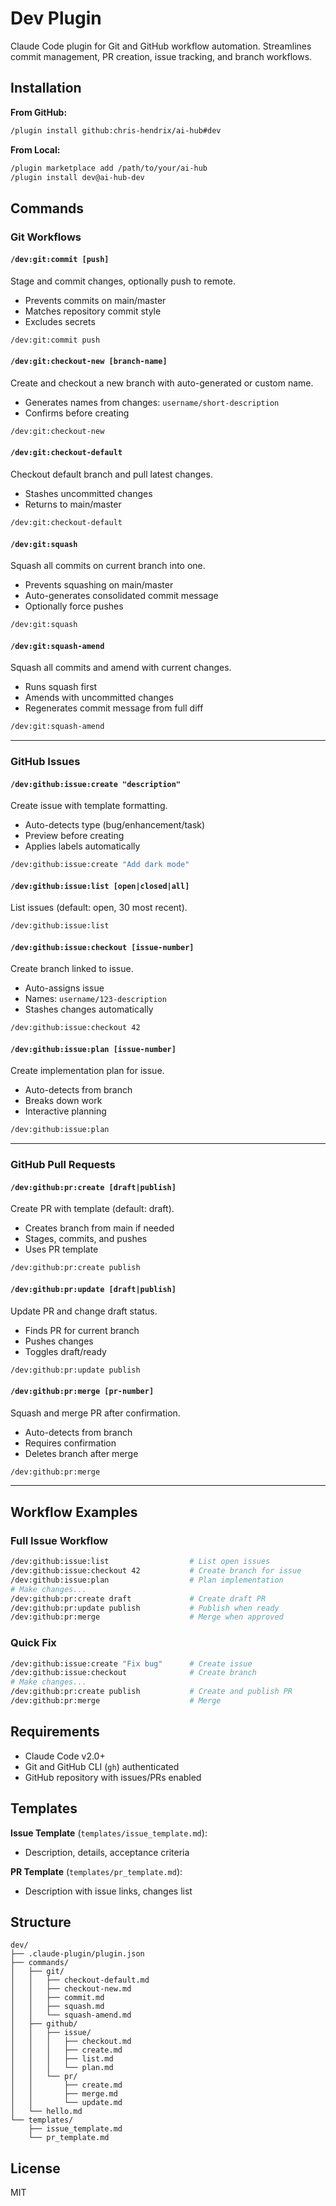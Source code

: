 # Dev Plugin

Claude Code plugin for Git and GitHub workflow automation. Streamlines commit management, PR creation, issue tracking, and branch workflows.

## Installation

**From GitHub:**
```bash
/plugin install github:chris-hendrix/ai-hub#dev
```

**From Local:**
```bash
/plugin marketplace add /path/to/your/ai-hub
/plugin install dev@ai-hub-dev
```

## Commands

### Git Workflows

#### `/dev:git:commit [push]`
Stage and commit changes, optionally push to remote.
- Prevents commits on main/master
- Matches repository commit style
- Excludes secrets

```bash
/dev:git:commit push
```

#### `/dev:git:checkout-new [branch-name]`
Create and checkout a new branch with auto-generated or custom name.
- Generates names from changes: `username/short-description`
- Confirms before creating

```bash
/dev:git:checkout-new
```

#### `/dev:git:checkout-default`
Checkout default branch and pull latest changes.
- Stashes uncommitted changes
- Returns to main/master

```bash
/dev:git:checkout-default
```

#### `/dev:git:squash`
Squash all commits on current branch into one.
- Prevents squashing on main/master
- Auto-generates consolidated commit message
- Optionally force pushes

```bash
/dev:git:squash
```

#### `/dev:git:squash-amend`
Squash all commits and amend with current changes.
- Runs squash first
- Amends with uncommitted changes
- Regenerates commit message from full diff

```bash
/dev:git:squash-amend
```

---

### GitHub Issues

#### `/dev:github:issue:create "description"`
Create issue with template formatting.
- Auto-detects type (bug/enhancement/task)
- Preview before creating
- Applies labels automatically

```bash
/dev:github:issue:create "Add dark mode"
```

#### `/dev:github:issue:list [open|closed|all]`
List issues (default: open, 30 most recent).

```bash
/dev:github:issue:list
```

#### `/dev:github:issue:checkout [issue-number]`
Create branch linked to issue.
- Auto-assigns issue
- Names: `username/123-description`
- Stashes changes automatically

```bash
/dev:github:issue:checkout 42
```

#### `/dev:github:issue:plan [issue-number]`
Create implementation plan for issue.
- Auto-detects from branch
- Breaks down work
- Interactive planning

```bash
/dev:github:issue:plan
```

---

### GitHub Pull Requests

#### `/dev:github:pr:create [draft|publish]`
Create PR with template (default: draft).
- Creates branch from main if needed
- Stages, commits, and pushes
- Uses PR template

```bash
/dev:github:pr:create publish
```

#### `/dev:github:pr:update [draft|publish]`
Update PR and change draft status.
- Finds PR for current branch
- Pushes changes
- Toggles draft/ready

```bash
/dev:github:pr:update publish
```

#### `/dev:github:pr:merge [pr-number]`
Squash and merge PR after confirmation.
- Auto-detects from branch
- Requires confirmation
- Deletes branch after merge

```bash
/dev:github:pr:merge
```

---

## Workflow Examples

### Full Issue Workflow
```bash
/dev:github:issue:list                  # List open issues
/dev:github:issue:checkout 42           # Create branch for issue
/dev:github:issue:plan                  # Plan implementation
# Make changes...
/dev:github:pr:create draft             # Create draft PR
/dev:github:pr:update publish           # Publish when ready
/dev:github:pr:merge                    # Merge when approved
```

### Quick Fix
```bash
/dev:github:issue:create "Fix bug"      # Create issue
/dev:github:issue:checkout              # Create branch
# Make changes...
/dev:github:pr:create publish           # Create and publish PR
/dev:github:pr:merge                    # Merge
```

## Requirements

- Claude Code v2.0+
- Git and GitHub CLI (`gh`) authenticated
- GitHub repository with issues/PRs enabled

## Templates

**Issue Template** (`templates/issue_template.md`):
- Description, details, acceptance criteria

**PR Template** (`templates/pr_template.md`):
- Description with issue links, changes list

## Structure

```
dev/
├── .claude-plugin/plugin.json
├── commands/
│   ├── git/
│   │   ├── checkout-default.md
│   │   ├── checkout-new.md
│   │   ├── commit.md
│   │   ├── squash.md
│   │   └── squash-amend.md
│   ├── github/
│   │   ├── issue/
│   │   │   ├── checkout.md
│   │   │   ├── create.md
│   │   │   ├── list.md
│   │   │   └── plan.md
│   │   └── pr/
│   │       ├── create.md
│   │       ├── merge.md
│   │       └── update.md
│   └── hello.md
└── templates/
    ├── issue_template.md
    └── pr_template.md
```

## License

MIT
